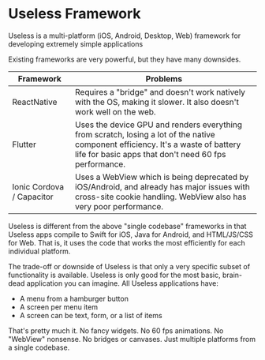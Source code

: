 # Useless Framework
Useless is a multi-platform (iOS, Android, Desktop, Web) framework for developing extremely simple applications

Existing frameworks are very powerful, but they have many downsides.

| Framework | Problems |
|------|-----|
| ReactNative | Requires a "bridge" and doesn't work natively with the OS, making it slower. It also doesn't work well on the web. |
| Flutter | Uses the device GPU and renders everything from scratch, losing a lot of the native component efficiency. It's a waste of battery life for basic apps that don't need 60 fps performance. |
| Ionic Cordova / Capacitor | Uses a WebView which is being deprecated by iOS/Android, and already has major issues with cross-site cookie handling. WebView also has very poor performance. |

Useless is different from the above "single codebase" frameworks in that Useless apps compile to Swift for iOS, Java for Android, and HTML/JS/CSS for Web. That is, it uses the code that works the most efficiently for each individual platform.

The trade-off or downside of Useless is that only a very specific subset of functionality is available. Useless is only good for the most basic, brain-dead application you can imagine. All Useless applications have:

* A menu from a hamburger button
* A screen per menu item
* A screen can be text, form, or a list of items

That's pretty much it. No fancy widgets. No 60 fps animations. No "WebView" nonsense. No bridges or canvases. Just multiple platforms from a single codebase.
